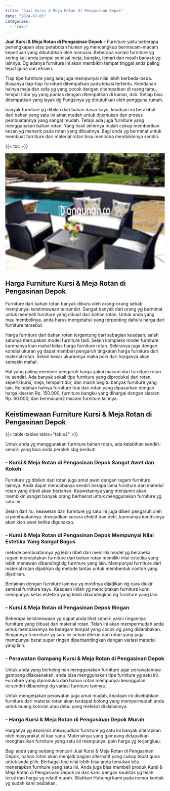 ```yaml
---
title: "Jual Kursi & Meja Rotan di Pengasinan Depok"
date: "2024-07-05"
categories: 
  - "toko"
---
```


**Jual Kursi & Meja Rotan di Pengasinan Depok** – Furniture yaitu beberapa perlengkapan atau perabotan hunian yg mencangkup bermacam-macam keperluan yang dibutuhkan oleh manusia. Beberapa variasi furniture yg sering kali anda jumpai semisal meja, bangku, lemari dan masih banyak yg lainnya. Dg adanya furniture ini akan membikin tempat tinggal anda paling tepat guna dan efisien.

Tiap tipe furniture yang ada juga mempunyai nilai lebih berbeda-beda. Biasanya tiap-tiap furniture ditempatkan pada lokasi tertentu. Keindahan halnya meja dan sofa yg yang cocok dengan ditempatkan di ruang tamu, tempat tidur yg yang pantas dengan ditempatkan di kamar, dsb. Setiap bisa ditempatkan yang layak dg Fungsinya yg dibutuhkan oleh pengguna rumah.

banyak furniture yg dibikin dari bahan dasar kayu, keadaan ini berakibat dari bahan yang satu ini amat mudah untuk ditemukan dan proses pembuatannya yang sangat mudah. Tetapi ada juga furniture yang menggunakan bahan rotan. Yang hasil akhirnya malah cukup memberikan kesan yg menarik pada rotan yang dibuatnya. Bagi anda yg berminat untuk membuat furniture dari material rotan bisa mencoba membikinnya sendiri.

{{< toc >}}

![Jual Kursi & Meja Rotan di Pengasinan Depok](/images/kursi-meja-rotan-murah40.png)

## Harga Furniture Kursi & Meja Rotan di Pengasinan Depok

Furniture dari bahan rotan banyak diburu oleh orang-orang sebab mempunyai keistimewaan tersendiri. Sangat banyak dari orang yg berminat untuk membeli furniture yang dibuat dari bahan rotan. Untuk anda yang mau membelinya, anda harus mengetahui yang terpenting dahulu harga dari furniture tersebut.

Harga furniture dari bahan rotan tergantung dari sebagian keadaan, salah satunya merupakan model furniture tadi. Selain kompleks model furniture karenanya kian mahal kelas harga furniture rotan. Sekiranya juga dengan kondisi ukuran yg dapat memberi pengaruh tingkatan harga furniture dari material rotan. Selain besar ukurannya maka poin dari harganya akan semakin mahal.

Hal yang paling memberi pengaruh harga yakni macam dari furniture rotan itu sendiri. Ada banyak sekali tipe furniture yang diproduksi dari rotan, seperti kursi, meja, tempat tidur, dan masih begitu banyak furniture yang lain. Keindahan halnya furniture tirai dari rotan yang dipasarkan dengan harga kisaran Rp. 150.000, furniture bangku yang dihargai dengan kisaran Rp. 60.000, dan bermacam2 macam furniture lainnya.

## Keistimewaan Furniture Kursi & Meja Rotan di Pengasinan Depok

{{< table-tables table="table2" >}}

Untuk anda yg menggunakan furniture bahan rotan, ada kelebihan sendiri-sendiri yang bisa anda peroleh sbg berikut!

### \- Kursi & Meja Rotan di Pengasinan Depok Sangat Awet dan Kokoh

Furniture yg dibikin dari rotan juga amat awet dengan ragam furniture lainnya. Anda dapat mencobanya sendiri berapa lama furniture dari material rotan yang dibeli akan bertahan. Keawetannya yang menjamin akan membikin sangat banyak orang berhasrat untuk menggunakan furniture yg satu ini.

Selain dari itu, keawetan dari furniture yg satu ini juga diberi pengaruh oleh si pembuatannya. diwujudkan secara efektif dan detil, karenanya kondisinya akan kian awet ketika digunakan.

### \- Kursi & Meja Rotan di Pengasinan Depok Mempunyai Nilai Estetika Yang Sangat Bagus

metode pembuatannya yg lebih ribet dan memiliki model yg beraneka ragam menciptakan furniture dari bahan rotan memiliki nilai estetika yang lebih menawan dibandingi dg furniture yang lain. Mempunyai furniture dari material rotan dijadikan dg metode lantas untuk membentuk contoh yang dijadikan.

Berlainan dengan furniture lainnya yg motifnya dijadikan dg cara diukir semisal furniture kayu. Keadaan inilah yg menciptakan furniture kursi mempunyai kelas estetika yang lebih dibandingkan dg furniture yang lain.

### \- Kursi & Meja Rotan di Pengasinan Depok Ringan

Beberapa keistimewaan yg dapat anda lihat sendiri yakni ringannya furniture yang dibuat dari material rotan. Telah ini akan mempermudah anda untuk membawanya ke beragam tempat yang cocok dg yang didambakan. Ringannya funrniture yg satu ini sebab dibikin dari rotan yang juga mempunyai berat super ringan diperbandingkan dengan variasi material yang lain.

### \- Perawatan Gampang Kursi & Meja Rotan di Pengasinan Depok

Untuk anda yang berkeinginan menggunakan furniture agar perawatannya gampang dilaksanakan, anda bisa menggunakan tipe furniture yg satu ini. Furniture yang diproduksi dari bahan rotan mempunyai keunggulan tersendiri dibandingi dg variasi furniture lainnya.

Untuk mengerjakan perawatan juga amat mudah, keadaan ini disebabkan furniture dari material rotan akan terdapat bolong yang mempermudah anda untuk buang kotoran atau debu yang melekat di dalamnya.

### \- Harga Kursi & Meja Rotan di Pengasinan Depok Murah

Harganya yg ekonimis mewujudkan furniture yg satu ini banyak diterapkan oleh masyarakat di luar sana. Materialnya yang gampang didapatkan menghasilkan furniture yang satu ini mempunyai poin harga yg terjangkau.

Bagi anda yang sedang mencari Jual Kursi & Meja Rotan di Pengasinan Depok, bahan rotan akan menjadi bagian alternatif yang cukup tepat guna untuk anda pilih. Berbagai tipe nilai lebih bisa anda temukan bila menerapkan furniture yang satu ini. Anda juga bisa membeli produk Kursi & Meja Rotan di Pengasinan Depok ini dari kami dengan kwalitas yg telah teruji dan harga yg relatif murah. Silahkan Hubungi kami pada nomor kontak yg sudah kami sediakan.
